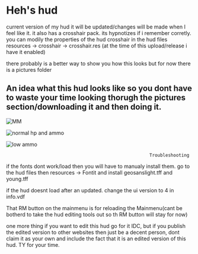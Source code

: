 # Heh's hud
current version of my hud it will be updated/changes will be made when I feel like it. it also has a crosshair pack. its hypnotizes if i remember corretly. you can modily the properties of the hud crosshair in the hud files resources -> crosshair -> crosshair.res  (at the time of this upload/release i have it enabled)


there probably is a better way to show you how this looks but for now there is a pictures folder

## An idea what this hud looks like so you dont have to waste your time looking thorugh the pictures section/downloading it and then doing it.

    




![MM](https://user-images.githubusercontent.com/49131909/118360304-a6e66580-b58f-11eb-9680-076e8a120e1e.png)


![normal hp and ammo](https://user-images.githubusercontent.com/49131909/118360084-be711e80-b58e-11eb-8262-e71b4c834603.png)


![low ammo](https://user-images.githubusercontent.com/49131909/118360292-9df59400-b58f-11eb-85dd-5085f75e4b4c.png)









                                                          Troubleshooting 



if the fonts dont work/load then you will have to manualy install them. go to the hud files then resources -> Fontit and install geosanslight.tff and young.tff

if the hud doesnt load after an updated. change the ui version to 4 in info.vdf

That RM button on the mainmenu is for reloading the Mainmenu(cant be botherd to take the hud editing tools out so th RM button will stay for now)


one more thing if you want to edit this hud go for it IDC, but if you publish the edited version to other websites then just be a decent person, dont claim it as your own and include the fact that it is an edited version of this hud. TY for your time.
